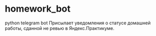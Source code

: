 # homework_bot
python telegram bot
Присылает уведомления о статусе домашней работы, сданной не ревью в Яндекс.Практикуме.
